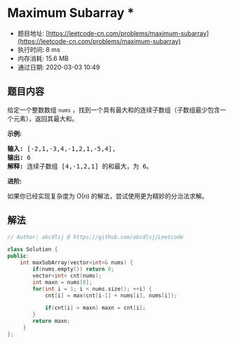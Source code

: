 # Maximum Subarray *
- 题目地址: [https://leetcode-cn.com/problems/maximum-subarray](https://leetcode-cn.com/problems/maximum-subarray)
- 执行时间: 8 ms
- 内存消耗: 15.6 MB
- 通过日期: 2020-03-03 10:49

## 题目内容
<p>给定一个整数数组 <code>nums</code> ，找到一个具有最大和的连续子数组（子数组最少包含一个元素），返回其最大和。</p>

<p><strong>示例:</strong></p>

<pre><strong>输入:</strong> [-2,1,-3,4,-1,2,1,-5,4],
<strong>输出:</strong> 6
<strong>解释:</strong> 连续子数组 [4,-1,2,1] 的和最大，为 6。
</pre>

<p><strong>进阶:</strong></p>

<p>如果你已经实现复杂度为 O(<em>n</em>) 的解法，尝试使用更为精妙的分治法求解。</p>


## 解法
```cpp
// Author: abcdlsj @ https://github.com/abcdlsj/Leetcode

class Solution {
public:
    int maxSubArray(vector<int>& nums) {
        if(nums.empty()) return 0;
        vector<int> cnt(nums);
        int maxn = nums[0];
        for(int i = 1; i < nums.size(); ++i) {
            cnt[i] = max(cnt[i-1] + nums[i], nums[i]);

            if(cnt[i] > maxn) maxn = cnt[i];
        }
        return maxn;
     }
};

```